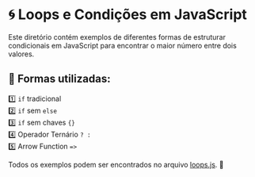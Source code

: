 # 🌀 Loops e Condições em JavaScript  

Este diretório contém exemplos de diferentes formas de estruturar condicionais em JavaScript para encontrar o maior número entre dois valores.  

## 🔹 Formas utilizadas:
1️⃣ `if` tradicional  
2️⃣ `if` sem `else`  
3️⃣ `if` sem chaves `{}`  
4️⃣ Operador Ternário `? :`  
5️⃣ Arrow Function `=>`  

Todos os exemplos podem ser encontrados no arquivo [loops.js](loops.js). 🚀  

